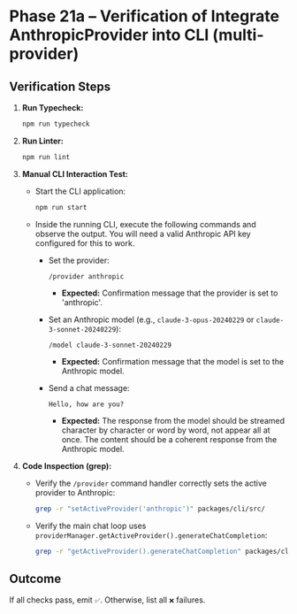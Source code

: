 # Phase 21a – Verification of Integrate AnthropicProvider into CLI (multi-provider)

## Verification Steps

1.  **Run Typecheck:**
    ```bash
    npm run typecheck
    ```
2.  **Run Linter:**
    ```bash
    npm run lint
    ```
3.  **Manual CLI Interaction Test:**
    - Start the CLI application:
      ```bash
      npm run start
      ```
    - Inside the running CLI, execute the following commands and observe the output. You will need a valid Anthropic API key configured for this to work.
      - Set the provider:

        ```
        /provider anthropic
        ```

        - **Expected:** Confirmation message that the provider is set to 'anthropic'.

      - Set an Anthropic model (e.g., `claude-3-opus-20240229` or `claude-3-sonnet-20240229`):

        ```
        /model claude-3-sonnet-20240229
        ```

        - **Expected:** Confirmation message that the model is set to the Anthropic model.

      - Send a chat message:

        ```
        Hello, how are you?
        ```

        - **Expected:** The response from the model should be streamed character by character or word by word, not appear all at once. The content should be a coherent response from the Anthropic model.

4.  **Code Inspection (grep):**
    - Verify the `/provider` command handler correctly sets the active provider to Anthropic:
      ```bash
      grep -r "setActiveProvider('anthropic')" packages/cli/src/
      ```
    - Verify the main chat loop uses `providerManager.getActiveProvider().generateChatCompletion`:
      ```bash
      grep -r "getActiveProvider().generateChatCompletion" packages/cli/src/
      ```

## Outcome

If all checks pass, emit `✅`. Otherwise, list all `❌` failures.
